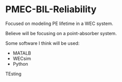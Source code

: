 # PMEC-BIL-Reliability
Focused on modeling PE lifetime in a WEC system.

Believe will be focusing on a point-absorber system.

Some software I think will be used:
- MATALB
- WECsim
- Python


TEsting
